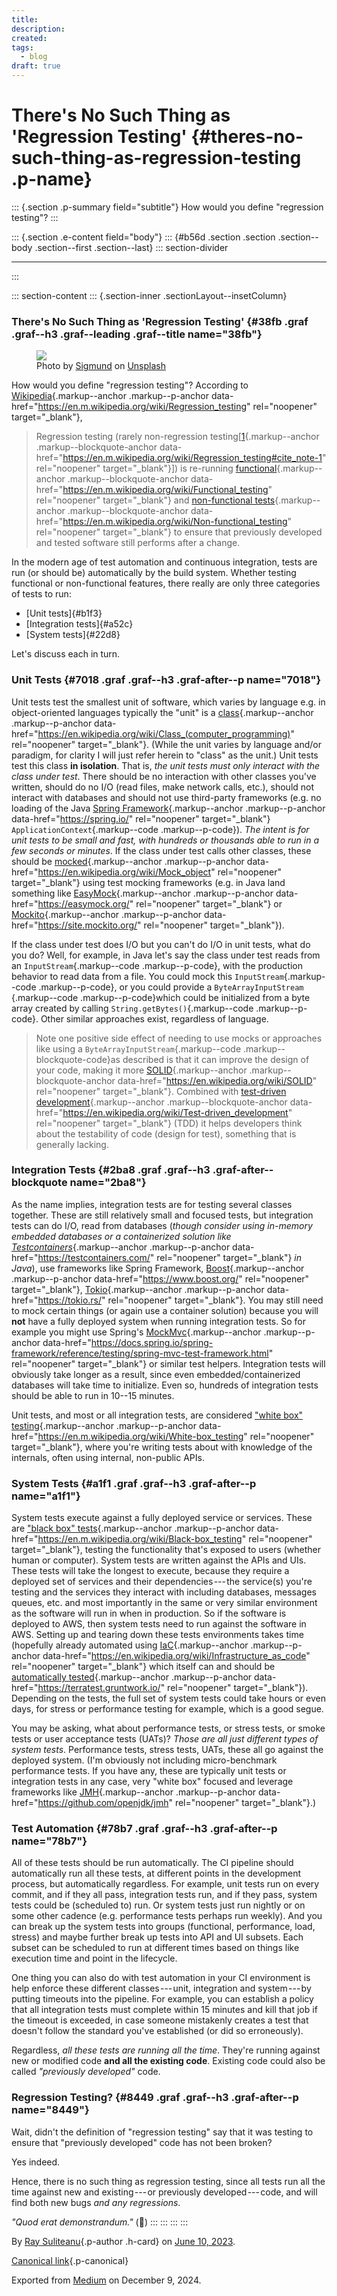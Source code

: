 ```yaml
---
title: 
description: 
created: 
tags:
  - blog
draft: true
---
```


<div>

# There's No Such Thing as 'Regression Testing' {#theres-no-such-thing-as-regression-testing .p-name}

</div>

::: {.section .p-summary field="subtitle"}
How would you define "regression testing"?
:::

::: {.section .e-content field="body"}
::: {#b56d .section .section .section--body .section--first .section--last}
::: section-divider

------------------------------------------------------------------------
:::

::: section-content
::: {.section-inner .sectionLayout--insetColumn}
### There's No Such Thing as 'Regression Testing' {#38fb .graf .graf--h3 .graf--leading .graf--title name="38fb"}

<figure id="5c3c" class="graf graf--figure graf-after--h3">
<img src="https://cdn-images-1.medium.com/max/800/0*MvcsOTzi4Lhudi6d"
class="graf-image" data-image-id="0*MvcsOTzi4Lhudi6d" data-width="5042"
data-height="3456" data-unsplash-photo-id="elHKkgom1VU"
data-is-featured="true" />
<figcaption>Photo by <a
href="https://unsplash.com/@sigmund?utm_source=medium&amp;utm_medium=referral"
class="markup--anchor markup--figure-anchor"
data-href="https://unsplash.com/@sigmund?utm_source=medium&amp;utm_medium=referral"
rel="photo-creator noopener" target="_blank">Sigmund</a> on <a
href="https://unsplash.com?utm_source=medium&amp;utm_medium=referral"
class="markup--anchor markup--figure-anchor"
data-href="https://unsplash.com?utm_source=medium&amp;utm_medium=referral"
rel="photo-source noopener" target="_blank">Unsplash</a></figcaption>
</figure>

How would you define "regression testing"? According to
[Wikipedia](https://en.m.wikipedia.org/wiki/Regression_testing){.markup--anchor
.markup--p-anchor
data-href="https://en.m.wikipedia.org/wiki/Regression_testing"
rel="noopener" target="_blank"},

> Regression testing (rarely non-regression
> testing\[[1](https://en.m.wikipedia.org/wiki/Regression_testing#cite_note-1){.markup--anchor
> .markup--blockquote-anchor
> data-href="https://en.m.wikipedia.org/wiki/Regression_testing#cite_note-1"
> rel="noopener" target="_blank"}\]) is re-running
> [functional](https://en.m.wikipedia.org/wiki/Functional_testing){.markup--anchor
> .markup--blockquote-anchor
> data-href="https://en.m.wikipedia.org/wiki/Functional_testing"
> rel="noopener" target="_blank"} and [non-functional
> tests](https://en.m.wikipedia.org/wiki/Non-functional_testing){.markup--anchor
> .markup--blockquote-anchor
> data-href="https://en.m.wikipedia.org/wiki/Non-functional_testing"
> rel="noopener" target="_blank"} to ensure that previously developed
> and tested software still performs after a change.

In the modern age of test automation and continuous integration, tests
are run (or should be) automatically by the build system. Whether
testing functional or non-functional features, there really are only
three categories of tests to run:

-   [Unit tests]{#b1f3}
-   [Integration tests]{#a52c}
-   [System tests]{#22d8}

Let's discuss each in turn.

### Unit Tests {#7018 .graf .graf--h3 .graf-after--p name="7018"}

Unit tests test the smallest unit of software, which varies by language
e.g. in object-oriented languages typically the "unit" is a
[class](https://en.wikipedia.org/wiki/Class_%28computer_programming%29){.markup--anchor
.markup--p-anchor
data-href="https://en.wikipedia.org/wiki/Class_(computer_programming)"
rel="noopener" target="_blank"}. (While the unit varies by language
and/or paradigm, for clarity I will just refer herein to "class" as the
unit.) Unit tests test this class **in isolation**. That is, *the unit
tests must only interact with the class under test*. There should be no
interaction with other classes you've written, should do no I/O (read
files, make network calls, etc.), should not interact with databases and
should not use third-party frameworks (e.g. no loading of the Java
[Spring Framework](https://spring.io/){.markup--anchor .markup--p-anchor
data-href="https://spring.io/" rel="noopener" target="_blank"}
`ApplicationContext`{.markup--code .markup--p-code}). *The intent is for
unit tests to be small and fast, with hundreds or thousands able to run
in a few seconds or minutes*. If the class under test calls other
classes, these should be
[mocked](https://en.wikipedia.org/wiki/Mock_object){.markup--anchor
.markup--p-anchor data-href="https://en.wikipedia.org/wiki/Mock_object"
rel="noopener" target="_blank"} using test mocking frameworks (e.g. in
Java land something like
[EasyMock](https://easymock.org/){.markup--anchor .markup--p-anchor
data-href="https://easymock.org/" rel="noopener" target="_blank"} or
[Mockito](https://site.mockito.org/){.markup--anchor .markup--p-anchor
data-href="https://site.mockito.org/" rel="noopener" target="_blank"}).

If the class under test does I/O but you can't do I/O in unit tests,
what do you do? Well, for example, in Java let's say the class under
test reads from an `InputStream`{.markup--code .markup--p-code}, with
the production behavior to read data from a file. You could mock this
`InputStream`{.markup--code .markup--p-code}, or you could provide a
`ByteArrayInputStream `{.markup--code .markup--p-code}which could be
initialized from a byte array created by calling
`String.getBytes()`{.markup--code .markup--p-code}. Other similar
approaches exist, regardless of language.

> Note one positive side effect of needing to use mocks or approaches
> like using a `ByteArrayInputStream`{.markup--code
> .markup--blockquote-code}as described is that it can improve the
> design of your code, making it more
> [SOLID](https://en.wikipedia.org/wiki/SOLID){.markup--anchor
> .markup--blockquote-anchor
> data-href="https://en.wikipedia.org/wiki/SOLID" rel="noopener"
> target="_blank"}. Combined with [test-driven
> development](https://en.wikipedia.org/wiki/Test-driven_development){.markup--anchor
> .markup--blockquote-anchor
> data-href="https://en.wikipedia.org/wiki/Test-driven_development"
> rel="noopener" target="_blank"} (TDD) it helps developers think about
> the testability of code (design for test), something that is generally
> lacking.

### **Integration Tests** {#2ba8 .graf .graf--h3 .graf-after--blockquote name="2ba8"}

As the name implies, integration tests are for testing several classes
together. These are still relatively small and focused tests, but
integration tests can do I/O, read from databases (*though consider
using in-memory embedded databases or a containerized solution like*
[*Testcontainers*](https://testcontainers.com/){.markup--anchor
.markup--p-anchor data-href="https://testcontainers.com/" rel="noopener"
target="_blank"} *in Java*), use frameworks like Spring Framework,
[Boost](https://www.boost.org/){.markup--anchor .markup--p-anchor
data-href="https://www.boost.org/" rel="noopener" target="_blank"},
[Tokio](https://tokio.rs/){.markup--anchor .markup--p-anchor
data-href="https://tokio.rs/" rel="noopener" target="_blank"}. You may
still need to mock certain things (or again use a container solution)
because you will **not** have a fully deployed system when running
integration tests. So for example you might use Spring's
[MockMvc](https://docs.spring.io/spring-framework/reference/testing/spring-mvc-test-framework.html){.markup--anchor
.markup--p-anchor
data-href="https://docs.spring.io/spring-framework/reference/testing/spring-mvc-test-framework.html"
rel="noopener" target="_blank"} or similar test helpers. Integration
tests will obviously take longer as a result, since even
embedded/containerized databases will take time to initialize. Even so,
hundreds of integration tests should be able to run in 10--15 minutes.

Unit tests, and most or all integration tests, are considered ["white
box"
testing](https://en.m.wikipedia.org/wiki/White-box_testing){.markup--anchor
.markup--p-anchor
data-href="https://en.m.wikipedia.org/wiki/White-box_testing"
rel="noopener" target="_blank"}, where you're writing tests about with
knowledge of the internals, often using internal, non-public APIs.

### **System Tests** {#a1f1 .graf .graf--h3 .graf-after--p name="a1f1"}

System tests execute against a fully deployed service or services. These
are ["black box"
tests](https://en.m.wikipedia.org/wiki/Black-box_testing){.markup--anchor
.markup--p-anchor
data-href="https://en.m.wikipedia.org/wiki/Black-box_testing"
rel="noopener" target="_blank"}, testing the functionality that's
exposed to users (whether human or computer). System tests are written
against the APIs and UIs. These tests will take the longest to execute,
because they require a deployed set of services and their
dependencies --- the service(s) you're testing and the services they
interact with including databases, messages queues, etc. and most
importantly in the same or very similar environment as the software will
run in when in production. So if the software is deployed to AWS, then
system tests need to run against the software in AWS. Setting up and
tearing down these tests environments takes time (hopefully already
automated using
[IaC](https://en.wikipedia.org/wiki/Infrastructure_as_code){.markup--anchor
.markup--p-anchor
data-href="https://en.wikipedia.org/wiki/Infrastructure_as_code"
rel="noopener" target="_blank"} which itself can and should be
[automatically tested](https://terratest.gruntwork.io/){.markup--anchor
.markup--p-anchor data-href="https://terratest.gruntwork.io/"
rel="noopener" target="_blank"}). Depending on the tests, the full set
of system tests could take hours or even days, for stress or performance
testing for example, which is a good segue.

You may be asking, what about performance tests, or stress tests, or
smoke tests or user acceptance tests (UATs)? *Those are all just
different types of system tests*. Performance tests, stress tests, UATs,
these all go against the deployed system. (I'm obviously not including
micro-benchmark performance tests. If you have any, these are typically
unit tests or integration tests in any case, very "white box" focused
and leverage frameworks like
[JMH](https://github.com/openjdk/jmh){.markup--anchor .markup--p-anchor
data-href="https://github.com/openjdk/jmh" rel="noopener"
target="_blank"}.)

### **Test Automation** {#78b7 .graf .graf--h3 .graf-after--p name="78b7"}

All of these tests should be run automatically. The CI pipeline should
automatically run all these tests, at different points in the
development process, but automatically regardless. For example, unit
tests run on every commit, and if they all pass, integration tests run,
and if they pass, system tests could be (scheduled to) run. Or system
tests just run nightly or on some other cadence (e.g. performance tests
perhaps run weekly). And you can break up the system tests into groups
(functional, performance, load, stress) and maybe further break up tests
into API and UI subsets. Each subset can be scheduled to run at
different times based on things like execution time and point in the
lifecycle.

One thing you can also do with test automation in your CI environment is
help enforce these different classes --- unit, integration and
system --- by putting timeouts into the pipeline. For example, you can
establish a policy that all integration tests must complete within 15
minutes and kill that job if the timeout is exceeded, in case someone
mistakenly creates a test that doesn't follow the standard you've
established (or did so erroneously).

Regardless, *all these tests are running all the time*. They're running
against new or modified code **and all the existing code**. Existing
code could also be called *"previously developed"* code.

### **Regression Testing?** {#8449 .graf .graf--h3 .graf-after--p name="8449"}

Wait, didn't the definition of "regression testing" say that it was
testing to ensure that "previously developed" code has not been broken?

Yes indeed.

Hence, there is no such thing as regression testing, since all tests run
all the time against new and existing --- or previously
developed --- code, and will find both new bugs *and any regressions*.

*"Quod erat demonstrandum."* (🙂)
:::
:::
:::
:::

By [Ray Suliteanu](https://medium.com/@raysuliteanu){.p-author .h-card}
on [June 10, 2023](https://medium.com/p/ef27b98d9825).

[Canonical
link](https://medium.com/@raysuliteanu/theres-no-such-thing-as-regression-testing-ef27b98d9825){.p-canonical}

Exported from [Medium](https://medium.com) on December 9, 2024.
